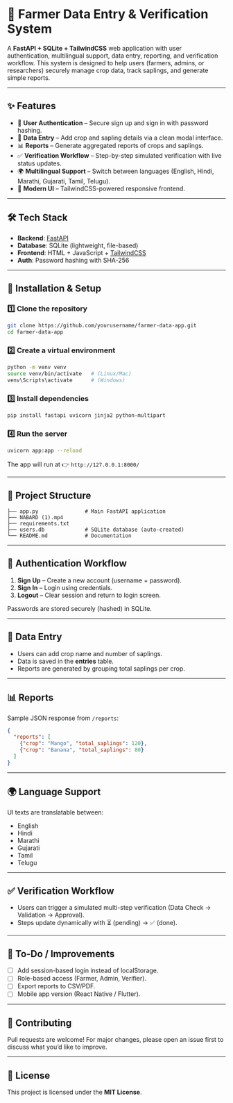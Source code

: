 # 🌱 Farmer Data Entry & Verification System

A **FastAPI + SQLite + TailwindCSS** web application with user authentication, multilingual support, data entry, reporting, and verification workflow.
This system is designed to help users (farmers, admins, or researchers) securely manage crop data, track saplings, and generate simple reports.

---

## ✨ Features

* 🔑 **User Authentication** – Secure sign up and sign in with password hashing.
* 📝 **Data Entry** – Add crop and sapling details via a clean modal interface.
* 📊 **Reports** – Generate aggregated reports of crops and saplings.
* ✅ **Verification Workflow** – Step-by-step simulated verification with live status updates.
* 🌍 **Multilingual Support** – Switch between languages (English, Hindi, Marathi, Gujarati, Tamil, Telugu).
* 🎨 **Modern UI** – TailwindCSS-powered responsive frontend.

---

## 🛠️ Tech Stack

* **Backend**: [FastAPI](https://fastapi.tiangolo.com/)
* **Database**: SQLite (lightweight, file-based)
* **Frontend**: HTML + JavaScript + [TailwindCSS](https://tailwindcss.com/)
* **Auth**: Password hashing with SHA-256

---

## 🚀 Installation & Setup

### 1️⃣ Clone the repository

```bash
git clone https://github.com/yourusername/farmer-data-app.git
cd farmer-data-app
```

### 2️⃣ Create a virtual environment

```bash
python -m venv venv
source venv/bin/activate   # (Linux/Mac)
venv\Scripts\activate      # (Windows)
```

### 3️⃣ Install dependencies

```bash
pip install fastapi uvicorn jinja2 python-multipart
```

### 4️⃣ Run the server

```bash
uvicorn app:app --reload
```

The app will run at 👉 `http://127.0.0.1:8000/`

---

## 📂 Project Structure

```
├── app.py               # Main FastAPI application
├── NABARD (1).mp4
├── requirements.txt
├── users.db             # SQLite database (auto-created)
└── README.md            # Documentation
```


---

## 🔐 Authentication Workflow

1. **Sign Up** – Create a new account (username + password).
2. **Sign In** – Login using credentials.
3. **Logout** – Clear session and return to login screen.

Passwords are stored securely (hashed) in SQLite.

---

## 🌱 Data Entry

* Users can add crop name and number of saplings.
* Data is saved in the **entries** table.
* Reports are generated by grouping total saplings per crop.

---

## 📊 Reports

Sample JSON response from `/reports`:

```json
{
  "reports": [
    {"crop": "Mango", "total_saplings": 120},
    {"crop": "Banana", "total_saplings": 80}
  ]
}
```

---

## 🌍 Language Support

UI texts are translatable between:

* English
* Hindi
* Marathi
* Gujarati
* Tamil
* Telugu

---

## ✅ Verification Workflow

* Users can trigger a simulated multi-step verification (Data Check → Validation → Approval).
* Steps update dynamically with ⏳ (pending) → ✅ (done).

---

## 📌 To-Do / Improvements

* [ ] Add session-based login instead of localStorage.
* [ ] Role-based access (Farmer, Admin, Verifier).
* [ ] Export reports to CSV/PDF.
* [ ] Mobile app version (React Native / Flutter).

---

## 🤝 Contributing

Pull requests are welcome! For major changes, please open an issue first to discuss what you’d like to improve.

---

## 📜 License

This project is licensed under the **MIT License**.
